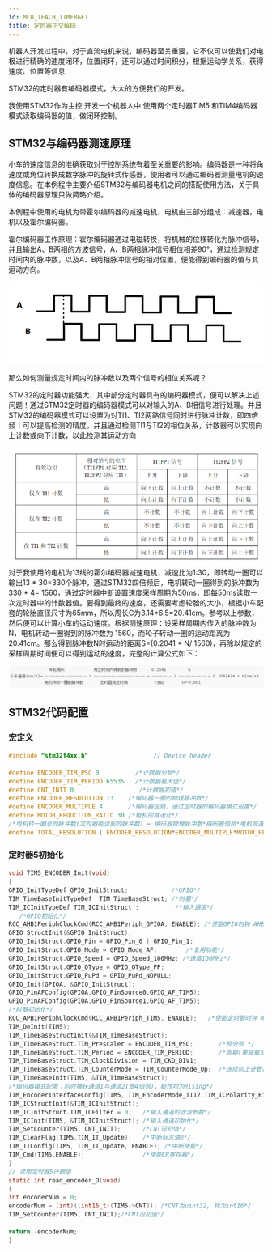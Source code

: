 ```yaml
---
id: MCU_TEACH_TIMERGET
title: 定时器正交解码
---
```

机器人开发过程中，对于直流电机来说，编码器至关重要，它不仅可以使我们对电极进行精确的速度闭环，位置闭环，还可以通过时间积分，根据运动学关系，获得速度、位置等信息

STM32的定时器有编码器模式，大大的方便我们的开发。

我使用STM32作为主控 开发一个机器人中 使用两个定时器TIM5 和TIM4编码器模式读取编码器的值，做闭环控制。

## STM32与编码器测速原理
小车的速度信息的准确获取对于控制系统有着至关重要的影响。编码器是一种将角速度或角位转换成数字脉冲的旋转式传感器，使用者可以通过编码器测量电机的速度信息。在本例程中主要介绍STM32与编码器电机之间的搭配使用方法，关于具体的编码器原理只做简略介绍。

本例程中使用的电机为带霍尔编码器的减速电机，电机由三部分组成：减速器，电机以及霍尔编码器。

霍尔编码器工作原理：霍尔编码器通过电磁转换，将机械的位移转化为脉冲信号，并且输出A、B两相的方波信号，A、B两相脉冲信号相位相差90°，通过检测规定时间内的脉冲数，以及A、B两相脉冲信号的相对位置，便能得到编码器的值与其运动方向。

![3D1](img/正交解码/NO1.png)

那么如何测量规定时间内的脉冲数以及两个信号的相位关系呢？

STM32的定时器功能强大，其中部分定时器具有的编码器模式，便可以解决上述问题！通过STM32定时器的编码器模式可以对输入的A、B相信号进行处理。并且STM32的编码器模式可以设置为对TI1、TI2两路信号同时进行脉冲计数，即四倍频！可以提高检测的精度。并且通过检测TI1与TI2的相位关系，计数器可以实现向上计数或向下计数，以此检测其运动方向

![3D1](img/正交解码/NO2.png)
对于我使用的电机为13线的霍尔编码器减速电机，减速比为1:30，即转动一圈可以输出13 * 30=330个脉冲，通过STM32四倍频后，电机转动一圈得到的脉冲数为330 * 4= 1560，通过定时器中断设置速度采样周期为50ms，即每50ms读取一次定时器中的计数器值。要得到最终的速度，还需要考虑轮胎的大小，根据小车配套的轮胎直径尺寸为65mm，所以周长C为3.14*6.5=20.41cm。参考以上参数，然后便可以计算小车的运动速度。根据测速原理：设采样周期内传入的脉冲数为N，电机转动一圈得到的脉冲数为 1560，而轮子转动一圈的运动距离为20.41cm。那么得到脉冲数N时运动的距离S=(0.2041 * N/ 1560)，再除以规定的采样周期时间便可以得到运动的速度，完整的计算公式如下：

![3D1](img/正交解码/NO3.png)

## STM32代码配置

### 宏定义
```C title="宏定义"
#include "stm32f4xx.h"                  // Device header

#define ENCODER_TIM_PSC 0          /*计数器分频*/
#define ENCODER_TIM_PERIOD 65535   /*计数器最大值*/
#define CNT_INIT 0                  /*计数器初值*/
#define ENCODER_RESOLUTION 13    /*编码器一圈的物理脉冲数*/
#define ENCODER_MULTIPLE 4       /*编码器倍频，通过定时器的编码器模式设置*/
#define MOTOR_REDUCTION_RATIO 30 /*电机的减速比*/
/*电机转一圈总的脉冲数(定时器能读到的脉冲数) = 编码器物理脉冲数*编码器倍频*电机减速比 */
#define TOTAL_RESOLUTION ( ENCODER_RESOLUTION*ENCODER_MULTIPLE*MOTOR_REDUCTION_RATIO )
```

### 定时器5初始化
```C title="tim5_init"
void TIM5_ENCODER_Init(void)                      
{
GPIO_InitTypeDef GPIO_InitStruct;            /*GPIO*/
TIM_TimeBaseInitTypeDef  TIM_TimeBaseStruct; /*时基*/
TIM_ICInitTypeDef TIM_ICInitStruct ;          /*输入通道*/
   /*GPIO初始化*/    
RCC_AHB1PeriphClockCmd(RCC_AHB1Periph_GPIOA, ENABLE); /*使能GPIO时钟 AHB1*/                    
GPIO_StructInit(&GPIO_InitStruct);        
GPIO_InitStruct.GPIO_Pin = GPIO_Pin_0 | GPIO_Pin_1;
GPIO_InitStruct.GPIO_Mode = GPIO_Mode_AF;        /*复用功能*/
GPIO_InitStruct.GPIO_Speed = GPIO_Speed_100MHz; /*速度100MHz*/
GPIO_InitStruct.GPIO_OType = GPIO_OType_PP;  
GPIO_InitStruct.GPIO_PuPd = GPIO_PuPd_NOPULL;        
GPIO_Init(GPIOA, &GPIO_InitStruct);
GPIO_PinAFConfig(GPIOA,GPIO_PinSource0,GPIO_AF_TIM5);
GPIO_PinAFConfig(GPIOA,GPIO_PinSource1,GPIO_AF_TIM5);
/*时基初始化*/
RCC_APB1PeriphClockCmd(RCC_APB1Periph_TIM5, ENABLE);   /*使能定时器时钟 APB1*/
TIM_DeInit(TIM5);  
TIM_TimeBaseStructInit(&TIM_TimeBaseStruct);    
TIM_TimeBaseStruct.TIM_Prescaler = ENCODER_TIM_PSC;       /*预分频 */        
TIM_TimeBaseStruct.TIM_Period = ENCODER_TIM_PERIOD;       /*周期(重装载值)*/
TIM_TimeBaseStruct.TIM_ClockDivision = TIM_CKD_DIV1;      
TIM_TimeBaseStruct.TIM_CounterMode = TIM_CounterMode_Up;  /*连续向上计数模式*/  
TIM_TimeBaseInit(TIM5, &TIM_TimeBaseStruct);
/*编码器模式配置：同时捕获通道1与通道2(即4倍频)，极性均为Rising*/
TIM_EncoderInterfaceConfig(TIM5, TIM_EncoderMode_TI12,TIM_ICPolarity_Rising, TIM_ICPolarity_Rising);
TIM_ICStructInit(&TIM_ICInitStruct);        
TIM_ICInitStruct.TIM_ICFilter = 0;   /*输入通道的滤波参数*/
TIM_ICInit(TIM5, &TIM_ICInitStruct); /*输入通道初始化*/
TIM_SetCounter(TIM5, CNT_INIT);      /*CNT设初值*/
TIM_ClearFlag(TIM5,TIM_IT_Update);   /*中断标志清0*/
TIM_ITConfig(TIM5, TIM_IT_Update, ENABLE); /*中断使能*/
TIM_Cmd(TIM5,ENABLE);                /*使能CR寄存器*/
}
// 读取定时器5计数值 
static int read_encoder_D(void)
{
int encoderNum = 0;
encoderNum = (int)((int16_t)(TIM5->CNT)); /*CNT为uint32, 转为int16*/
TIM_SetCounter(TIM5, CNT_INIT);/*CNT设初值*/

return -encoderNum;
}
```

